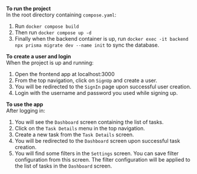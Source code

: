 **To run the project**  
In the root directory containing `compose.yaml`:

1. Run `docker compose build`
2. Then run `docker compose up -d`
3. Finally when the backend container is up, run `docker exec -it backend npx prisma migrate dev --name init` to sync the database.

**To create a user and login**  
When the project is up and running:

1. Open the frontend app at localhost:3000
2. From the top navigation, click on `SignUp` and create a user.
3. You will be redirected to the `SignIn` page upon successful user creation.
4. Login with the username and password you used while signing up.

**To use the app**  
After logging in:

1. You will see the `Dashboard` screen containing the list of tasks.
2. Click on the `Task Details` menu in the top navigation.
3. Create a new task from the `Task Details` screen.
4. You will be redirected to the `Dashboard` screen upon successful task creation.
5. You will find some filters in the `Settings` screen. You can save filter configuration from this screen. The filter configuration will be applied to the list of tasks in the `Dashboard` screen.
